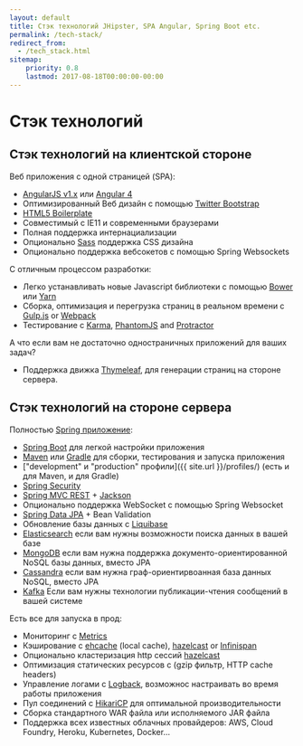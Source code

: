 ```yaml
---
layout: default
title: Стэк технологий JHipster, SPA Angular, Spring Boot etc.
permalink: /tech-stack/
redirect_from:
  - /tech_stack.html
sitemap:
    priority: 0.8
    lastmod: 2017-08-18T00:00:00-00:00
---
```


# <i class="fa fa-stack-overflow"></i> Стэк технологий

## Стэк технологий на клиентской стороне

Веб приложения с одной страницей (SPA):

*   [AngularJS v1.x](http://angularjs.org/) или [Angular 4](https://angular.io/)
*   Оптимизированный Веб дизайн с помощью [Twitter Bootstrap](http://getbootstrap.com/)
*   [HTML5 Boilerplate](http://html5boilerplate.com/)
*   Совместимый с IE11 и современными браузерами
*   Полная поддержка интернациализации
*   Опционально [Sass](https://www.npmjs.com/package/node-sass) поддержка CSS дизайна
*   Опционально поддержка вебсокетов с помощью Spring Websockets

С отличным процессом разработки:

*   Легко устанавливать новые Javascript библиотеки с помощью [Bower](http://bower.io/) или [Yarn](https://yarnpkg.com/)
*   Сборка, оптимизация и перегрузка страниц в реальном времени с [Gulp.js](http://www.gulpjs.com) or [Webpack](https://webpack.js.org/)
*   Тестирование с [Karma](http://karma-runner.github.io/), [PhantomJS](http://phantomjs.org/) and [Protractor](http://www.protractortest.org)

А что если вам не достаточно одностраничных приложений для ваших задач?

*   Поддержка движка [Thymeleaf](http://www.thymeleaf.org/), для генерации страниц на стороне сервера.

## Стэк технологий на стороне сервера

Полностью [Spring приложение](http://spring.io/):

*   [Spring Boot](http://projects.spring.io/spring-boot/) для легкой настройки приложения
*   [Maven](http://maven.apache.org/) или [Gradle](http://www.gradle.org/) для сборки, тестирования и запуска приложения
*   ["development" и "production" профили]({{ site.url }}/profiles/) (есть и для Maven, и для Gradle)
*   [Spring Security](http://docs.spring.io/spring-security/site/index.html)
*   [Spring MVC REST](http://spring.io/guides/gs/rest-service/) + [Jackson](https://github.com/FasterXML/jackson)
*   Опционально поддержка WebSocket с помощью Spring Websocket
*   [Spring Data JPA](http://projects.spring.io/spring-data-jpa/) + Bean Validation
*   Обновление базы данных с [Liquibase](http://www.liquibase.org/)
*   [Elasticsearch](https://github.com/elastic/elasticsearch) если вам нужны возможности поиска данных в вашей базе
*   [MongoDB](http://www.mongodb.org) если вам нужна поддержка документо-ориентированной NoSQL базы данных, вместо JPA
*   [Cassandra](http://cassandra.apache.org/) если вам нужна граф-ориентирвоанная база данных NoSQL, вместо JPA
*   [Kafka](http://kafka.apache.org/) Если вам нужны технологии публикации-чтения сообщений в вашей системе

Есть все для запуска в прод:

*   Мониторинг с [Metrics](http://metrics.dropwizard.io/)
*   Кэширование с [ehcache](http://ehcache.org/) (local cache), [hazelcast](http://www.hazelcast.com/) or [Infinispan](http://infinispan.org/)
*   Опционально кластеризация http сессий [hazelcast](http://www.hazelcast.com/)
*   Оптимизация статических ресурсов с (gzip фильтр, HTTP cache headers)
*   Управление логами с [Logback](http://logback.qos.ch/), возможнос настраивать во время работы приложения
*   Пул соединений с [HikariCP](https://github.com/brettwooldridge/HikariCP) для оптимальной производительности
*   Сборка стандартного WAR файла или исполняемого JAR файла
*   Поддержка всех известных облачных провайдеров: AWS, Cloud Foundry, Heroku, Kubernetes, Docker...
